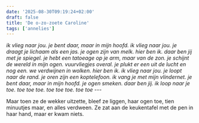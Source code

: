 ```yaml
---
date: '2025-08-30T09:19:24+02:00'
draft: false
title: 'De o-zo-zoete Caroline'
tags: ['annelies']
---
```


*ik vlieg naar jou. 
je bent daar, maar in mijn hoofd. 
ik vlieg naar jou. 
je draagt je lichaam als een jas. 
je ogen zijn van melk. 
hier ben ik. 
daar ben jij met je spiegel. 
je hebt een tatoeage op je arm, maar van de zon.
je schijnt de wereld in mijn ogen. 
vuurvliegjes overal. 
je plukt er een uit de lucht en nog een. 
we verdwijnen in wolken. 
hier ben ik. 
ik vlieg naar jou. 
je loopt naar de rand. 
je oren zijn een koptelefoon. 
ik vang je met mijn vlindernet. 
je bent daar, maar in mijn hoofd. 
je ogen smeken. 
daar ben jij. 
ik loop naar je toe. 
toe toe toe.
toe toe toe.
toe toe ---*

Maar toen ze de wekker uitzette, bleef ze liggen, haar ogen toe, tien minuutjes maar, en alles verdween. Ze zat aan de keukentafel met de pen in haar hand, maar er kwam niets.